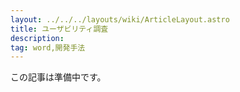 ```yaml
---
layout: ../../../layouts/wiki/ArticleLayout.astro
title: ユーザビリティ調査
description:
tag: word,開発手法
---
```


この記事は準備中です。

